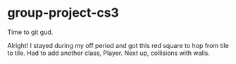 # group-project-cs3
Time to git gud.

Alright! I stayed during my off period and got this red square to hop from tile to tile. Had to add another class, Player. Next up, collisions with walls. 
